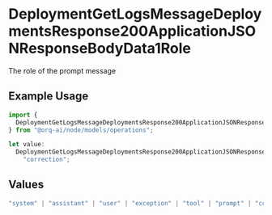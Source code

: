 # DeploymentGetLogsMessageDeploymentsResponse200ApplicationJSONResponseBodyData1Role

The role of the prompt message

## Example Usage

```typescript
import {
  DeploymentGetLogsMessageDeploymentsResponse200ApplicationJSONResponseBodyData1Role,
} from "@orq-ai/node/models/operations";

let value:
  DeploymentGetLogsMessageDeploymentsResponse200ApplicationJSONResponseBodyData1Role =
    "correction";
```

## Values

```typescript
"system" | "assistant" | "user" | "exception" | "tool" | "prompt" | "correction" | "expected_output"
```